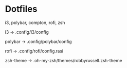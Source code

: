 # Dotfiles

i3, polybar, compton, rofi, zsh

i3 -> .config/i3/config

polybar -> .config/polybar/config

rofi -> .config/rofi/config.rasi

zsh-theme -> .oh-my-zsh/themes/robbyrussell.zsh-theme


